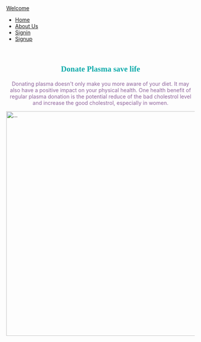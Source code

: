 <!DOCTYPE html>
<html lang="en">
  <head>
    <link href=
"https://cdn.jsdelivr.net/npm/bootstrap@5.1.3/dist/css/bootstrap.min.css"
      rel="stylesheet"
    />
    <link rel="stylesheet" href="flask.css">
  </head>

  <body>
    <!-- NAVBAR -->
    <nav class="navbar navbar-expand navbar-dark bg-primary">
      <div class="container-fluid">
        <a class="navbar-brand" href="./">
          Welcome
        </a>
        <ul class="navbar-nav me-auto mb-2 mb-lg-0">
        <li class="nav-item">
            <a class="nav-link active" href="C:\Users\ilak\OneDrive\Desktop\flask\home.html">Home</a>
          </li>
          <li class="nav-item">
            <a class="nav-link active" href="C:\Users\ilak\OneDrive\Desktop\flask\about.html">About Us</a>
          </li>
          <li class="nav-item">
            <a class="nav-link active" href="C:\Users\ilak\OneDrive\Desktop\flask\signin.html">Signin</a>
          </li>
          <li class="nav-item">
            <a class="nav-link active" href="C:\Users\ilak\OneDrive\Desktop\flask\signup.html">Signup</a>
          </li>
        </ul>
      </div>
    </nav>
    <script src=
"https://cdn.jsdelivr.net/npm/bootstrap@5.1.3/dist/js/bootstrap.bundle.min.js"
    ></script>
    <br>
    <h2 style="text-align:center;font-family:cursive;color:rgb(10, 170, 170);">Donate Plasma save life</h2>
    <p align="center" style="color:rgb(143, 99, 156);"> Donating plasma doesn't only make you more aware of your diet. 
    It may also have a positive impact on your physical health. One health benefit of regular plasma donation is the potential
    reduce of the bad cholestrol level and increase the good cholestrol, especially in women.</p>
    <div class="text-center">
        <img src="C:\Users\pavia\OneDrive\Desktop\flask\home.jpg" class="rounded" alt="..." height="600px" width="900px" padding="60px">
      </div>

  </body>
</html>
